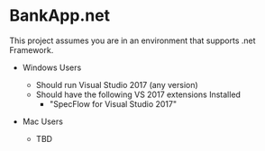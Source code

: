 # BankApp.net

This project assumes you are in an environment that supports .net Framework.

* Windows Users
  * Should run Visual Studio 2017 (any version)
  * Should have the following VS 2017 extensions Installed
    * "SpecFlow for Visual Studio 2017" 

* Mac Users
  * TBD

